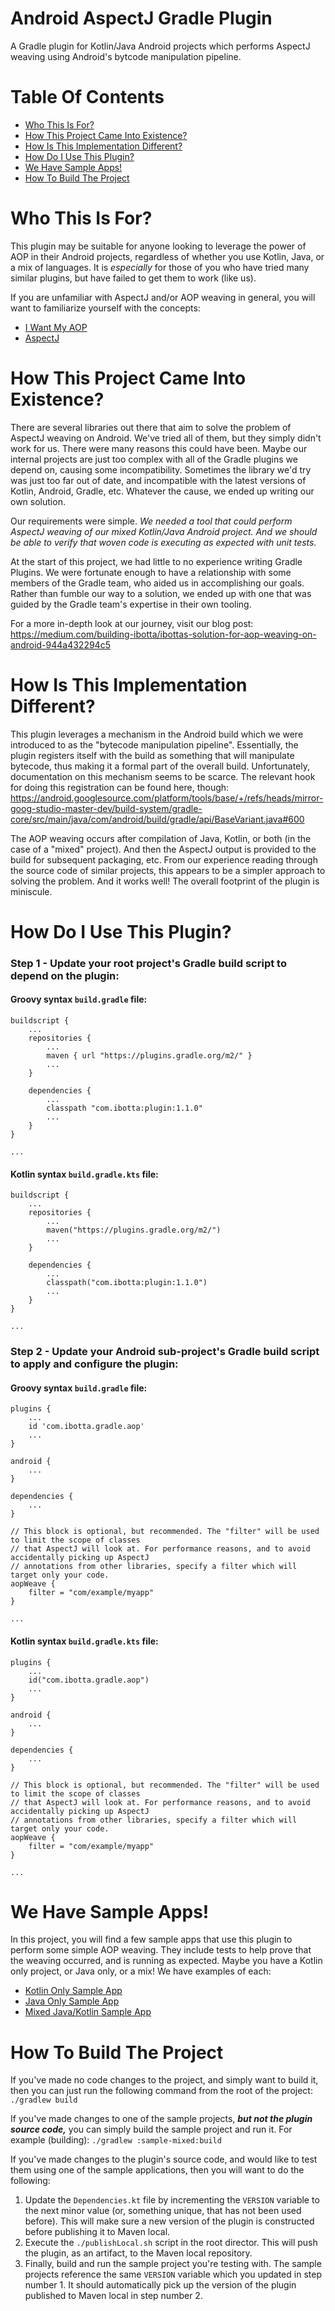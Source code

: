   
# Android AspectJ Gradle Plugin
A Gradle plugin for Kotlin/Java Android projects which performs AspectJ weaving using Android's bytcode manipulation pipeline.

# Table Of Contents
- [Who This Is For?](#who-this-is-for)
- [How This Project Came Into Existence?](#how-this-project-came-into-existence)
- [How Is This Implementation Different?](#how-is-this-implementation-different)
- [How Do I Use This Plugin?](#how-do-i-use-this-plugin)
- [We Have Sample Apps!](#we-have-sample-apps)
- [How To Build The Project](#how-to-build-the-project)

# Who This Is For?
This plugin may be suitable for anyone looking to leverage the power of AOP in their Android projects, regardless of whether you use Kotlin, Java, or a mix of languages. It is _especially_ for those of you who have tried many similar plugins, but have failed to get them to work (like us).

If you are unfamiliar with AspectJ and/or AOP weaving in general, you will want to familiarize yourself with the concepts:

- [I Want My AOP](https://www.infoworld.com/article/2073918/i-want-my-aop---part-1.html)
- [AspectJ](https://www.baeldung.com/aspectj)


# How This Project Came Into Existence?
There are several libraries out there that aim to solve the problem of AspectJ weaving on Android. We've tried all of them, but they simply didn't work for us. There were many reasons this could have been. Maybe our internal projects are just too complex with all of the Gradle plugins we depend on, causing some incompatibility. Sometimes the library we'd try was just too far out of date, and incompatible with the latest versions of Kotlin, Android, Gradle, etc. Whatever the cause, we ended up writing our own solution.

Our requirements were simple. *We needed a tool that could perform AspectJ weaving of our mixed Kotlin/Java Android project. And we should be able to verify that woven code is executing as expected with unit tests.*

At the start of this project, we had little to no experience writing Gradle Plugins. We were fortunate enough to have a relationship with some members of the Gradle team, who aided us in accomplishing our goals. Rather than fumble our way to a solution, we ended up with one that was guided by the Gradle team's expertise in their own tooling.

For a more in-depth look at our journey, visit our blog post: https://medium.com/building-ibotta/ibottas-solution-for-aop-weaving-on-android-944a432294c5

# How Is This Implementation Different?
This plugin leverages a mechanism in the Android build which we were introduced to as the "bytecode manipulation pipeline". Essentially, the plugin registers itself with the build as something that will manipulate bytecode, thus making it a formal part of the overall build. Unfortunately, documentation on this mechanism seems to be scarce. The relevant hook for doing this registration can be found here, though: https://android.googlesource.com/platform/tools/base/+/refs/heads/mirror-goog-studio-master-dev/build-system/gradle-core/src/main/java/com/android/build/gradle/api/BaseVariant.java#600

The AOP weaving occurs after compilation of Java, Kotlin, or both (in the case of a "mixed" project). And then the AspectJ output is provided to the build for subsequent packaging, etc. From our experience reading through the source code of similar projects, this appears to be a simpler approach to solving the problem. And it works well! The overall footprint of the plugin is miniscule.

# How Do I Use This Plugin?

### Step 1 - Update your root project's Gradle build script to depend on the plugin:

#### Groovy syntax `build.gradle` file:
```
buildscript {
	...
	repositories {
		...
		maven { url "https://plugins.gradle.org/m2/" }
		...
	}

	dependencies {
		...
		classpath "com.ibotta:plugin:1.1.0"
		...
	}
}

...
```

#### Kotlin syntax `build.gradle.kts` file:
```
buildscript {
	...
	repositories {
		...
		maven("https://plugins.gradle.org/m2/")
		...
	}

	dependencies {
		...
		classpath("com.ibotta:plugin:1.1.0")
		...
	}
}

...
```

### Step 2 - Update your Android sub-project's Gradle build script to apply and configure the plugin:

####  Groovy syntax `build.gradle` file:
```
plugins {
	...
	id 'com.ibotta.gradle.aop'
	...
}

android {
	...
}

dependencies {
	...
}

// This block is optional, but recommended. The "filter" will be used to limit the scope of classes
// that AspectJ will look at. For performance reasons, and to avoid accidentally picking up AspectJ
// annotations from other libraries, specify a filter which will target only your code.
aopWeave {
	filter = "com/example/myapp"
}

...
```

####  Kotlin syntax `build.gradle.kts` file:
```
plugins {
	...
	id("com.ibotta.gradle.aop")
	...
}

android {
	...
}

dependencies {
	...
}

// This block is optional, but recommended. The "filter" will be used to limit the scope of classes
// that AspectJ will look at. For performance reasons, and to avoid accidentally picking up AspectJ
// annotations from other libraries, specify a filter which will target only your code.
aopWeave {
	filter = "com/example/myapp"
}

...
```


# We Have Sample Apps!
In this project, you will find a few sample apps that use this plugin to perform some simple AOP weaving. They include tests to help prove that the weaving occurred, and is running as expected. Maybe you have a Kotlin only project, or Java only, or a mix! We have examples of each:

 - [Kotlin Only Sample App](sample-kotlin)
 - [Java Only Sample App](sample-java)
 - [Mixed Java/Kotlin Sample App](sample-mixed)

# How To Build The Project
If you've made no code changes to the project, and simply want to build it, then you can just run the following command from the root of the project: `./gradlew build`

If you've made changes to one of the sample projects, ***but not the plugin source code,*** you can simply build the sample project and run it. For example (building): `./gradlew :sample-mixed:build`

If you've made changes to the plugin's source code, and would like to test them using one of the sample applications, then you will want to do the following:

1. Update the `Dependencies.kt` file by incrementing the `VERSION` variable to the next minor value (or, something unique, that has not been used before). This will make sure a new version of the plugin is constructed before publishing it to Maven local.
2. Execute the `./publishLocal.sh` script in the root director. This will push the plugin, as an artifact, to the Maven local repository.
3. Finally, build and run the sample project you're testing with. The sample projects reference the same `VERSION` variable which you updated in step number 1. It should automatically pick up the version of the plugin published to Maven local in step number 2.
